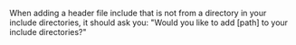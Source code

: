 When adding a header file include that is not from a directory in your include directories, it should ask you: "Would you like to add [path] to your include directories?"
